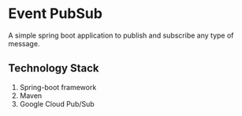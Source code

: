 # Event PubSub 
A simple spring boot application to publish and subscribe any type of message.

## Technology Stack
1. Spring-boot framework
2. Maven
3. Google Cloud Pub/Sub

